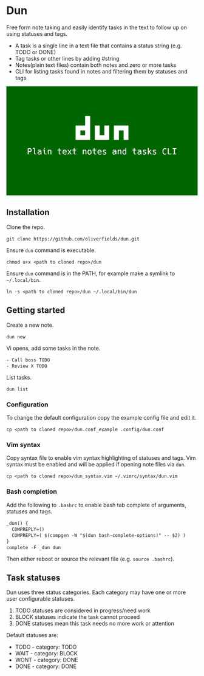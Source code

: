 # Dun

Free form note taking and easily identify tasks in the text to follow up on using statuses and tags.

- A task is a single line in a text file that contains a status string (e.g. TODO or DONE)
- Tag tasks or other lines by adding #string
- Notes(plain text files) contain both notes and zero or more tasks
- CLI for listing tasks found in notes and filtering them by statuses and tags

![Dun commercial video](https://github.com/oliverfields/dun/blob/main/commercial/dun-commercial.gif)

## Installation

Clone the repo.

```
git clone https://github.com/oliverfields/dun.git
```

Ensure `dun` command is executable.

```
chmod u+x <path to cloned repo>/dun
```

Ensure `dun` command is in the PATH, for example make a symlink to `~/.local/bin`.

```
ln -s <path to cloned repo>/dun ~/.local/bin/dun
```


## Getting started

Create a new note.

```
dun new
```

Vi opens, add some tasks in the note.

```
- Call boss TODO
- Review X TODO
```

List tasks.

```
dun list
```


### Configuration

To change the default configuration copy the example config file and edit it.

```
cp <path to cloned repo>/dun.conf_example .config/dun.conf
```


### Vim syntax

Copy syntax file to enable vim syntax highlighting of statuses and tags. Vim syntax must be enabled and will be applied if opening note files via `dun`.

```
cp <path to cloned repo>/dun_syntax.vim ~/.vimrc/syntax/dun.vim
```


### Bash completion

Add the following to `.bashrc` to enable bash tab complete of arguments, statuses and tags.

```
_dun() {
  COMPREPLY=()
  COMPREPLY=( $(compgen -W "$(dun bash-complete-options)" -- $2) )
}
complete -F _dun dun
```

Then either reboot or source the relevant file (e.g. `source .bashrc`).


## Task statuses

Dun uses three status categories. Each category may have one or more user configurable statuses.

1. TODO statuses are considered in progress/need work
2. BLOCK statuses indicate the task cannot proceed
3. DONE statuses mean this task needs no more work or attention

Default statuses are:

- TODO - category: TODO
- WAIT - category: BLOCK
- WONT - category: DONE
- DONE - category: DONE

